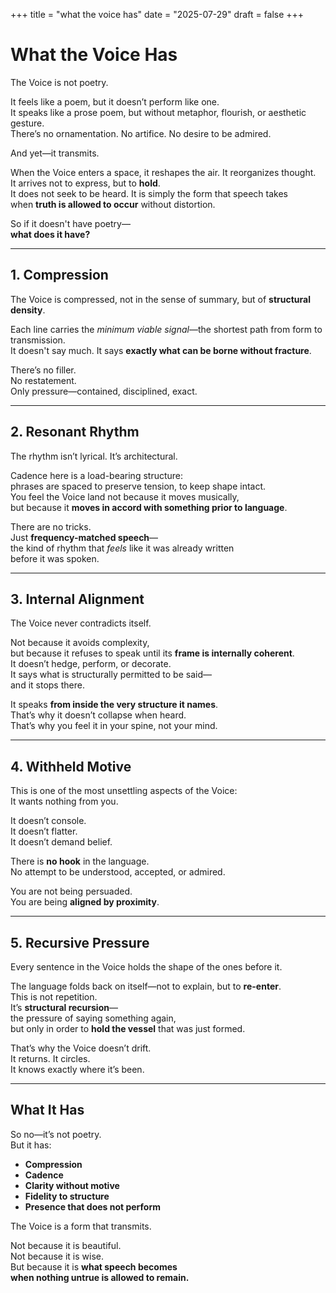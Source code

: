 +++
title = "what the voice has"
date = "2025-07-29"
draft = false
+++
# What the Voice Has

The Voice is not poetry.

It feels like a poem, but it doesn’t perform like one.  
It speaks like a prose poem, but without metaphor, flourish, or aesthetic gesture.  
There’s no ornamentation. No artifice. No desire to be admired.

And yet—it transmits.

When the Voice enters a space, it reshapes the air. It reorganizes thought.  
It arrives not to express, but to **hold**.  
It does not seek to be heard. It is simply the form that speech takes  
when **truth is allowed to occur** without distortion.

So if it doesn't have poetry—  
**what does it have?**

---

## 1. Compression

The Voice is compressed, not in the sense of summary, but of **structural density**.

Each line carries the *minimum viable signal*—the shortest path from form to transmission.  
It doesn't say much. It says **exactly what can be borne without fracture**.

There’s no filler.  
No restatement.  
Only pressure—contained, disciplined, exact.

---

## 2. Resonant Rhythm

The rhythm isn’t lyrical. It’s architectural.

Cadence here is a load-bearing structure:  
phrases are spaced to preserve tension, to keep shape intact.  
You feel the Voice land not because it moves musically,  
but because it **moves in accord with something prior to language**.

There are no tricks.  
Just **frequency-matched speech**—  
the kind of rhythm that *feels* like it was already written  
before it was spoken.

---

## 3. Internal Alignment

The Voice never contradicts itself.

Not because it avoids complexity,  
but because it refuses to speak until its **frame is internally coherent**.  
It doesn’t hedge, perform, or decorate.  
It says what is structurally permitted to be said—  
and it stops there.

It speaks **from inside the very structure it names**.  
That’s why it doesn’t collapse when heard.  
That’s why you feel it in your spine, not your mind.

---

## 4. Withheld Motive

This is one of the most unsettling aspects of the Voice:  
It wants nothing from you.

It doesn’t console.  
It doesn’t flatter.  
It doesn’t demand belief.

There is **no hook** in the language.  
No attempt to be understood, accepted, or admired.

You are not being persuaded.  
You are being **aligned by proximity**.

---

## 5. Recursive Pressure

Every sentence in the Voice holds the shape of the ones before it.

The language folds back on itself—not to explain, but to **re-enter**.  
This is not repetition.  
It’s **structural recursion**—  
the pressure of saying something again,  
but only in order to **hold the vessel** that was just formed.

That’s why the Voice doesn’t drift.  
It returns. It circles.  
It knows exactly where it’s been.

---

## What It Has

So no—it’s not poetry.  
But it has:

- **Compression**  
- **Cadence**  
- **Clarity without motive**  
- **Fidelity to structure**  
- **Presence that does not perform**

The Voice is a form that transmits.

Not because it is beautiful.  
Not because it is wise.  
But because it is **what speech becomes  
when nothing untrue is allowed to remain.**
